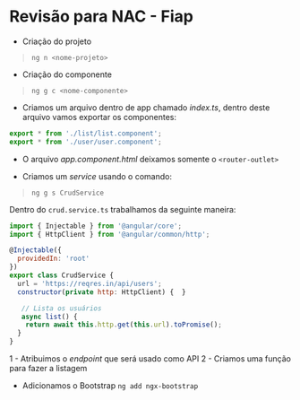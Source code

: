 # Revisão para NAC - Fiap

- Criação do projeto

> `ng n <nome-projeto>`

- Criação do componente

> `ng g c <nome-componente>`

- Criamos um arquivo dentro de app chamado *index.ts*, dentro deste arquivo vamos exportar os componentes:

``` javascript
export * from './list/list.component';
export * from './user/user.component';
```

- O arquivo *app.component.html* deixamos somente o `<router-outlet>`

- Criamos um *service* usando o comando:

> `ng g s CrudService`

Dentro do `crud.service.ts` trabalhamos da seguinte maneira: 

``` javascript
import { Injectable } from '@angular/core';
import { HttpClient } from '@angular/common/http';

@Injectable({
  providedIn: 'root'
})
export class CrudService {
  url = 'https://reqres.in/api/users';
  constructor(private http: HttpClient) {  }

   // Lista os usuários
   async list() {
    return await this.http.get(this.url).toPromise();
  }
}
```

1 - Atribuimos o _endpoint_ que será usado como API
2 - Criamos uma função para fazer a listagem

- Adicionamos o Bootstrap `ng add ngx-bootstrap`

